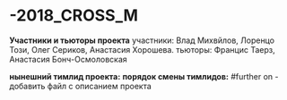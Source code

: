# -2018_CROSS_M



**Участники и тьюторы проекта**
участники: Влад Михвйлов, Лоренцо Този, Олег Сериков, Анастасия Хорошева.
тьюторы: Францис Таерз, Анастасия Бонч-Осмоловская

**нынешний тимлид проекта:**
**порядок смены тимлидов:** 
#further on - добавить файл с описанием проекта
